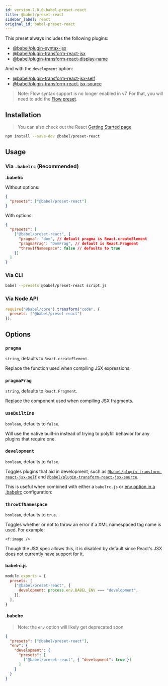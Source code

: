 ```yaml
---
id: version-7.0.0-babel-preset-react
title: @babel/preset-react
sidebar_label: react
original_id: babel-preset-react
---
```


This preset always includes the following plugins:

- [@babel/plugin-syntax-jsx](https://babeljs.io/docs/plugins/syntax-jsx/)
- [@babel/plugin-transform-react-jsx](https://babeljs.io/docs/plugins/transform-react-jsx/)
- [@babel/plugin-transform-react-display-name](https://babeljs.io/docs/plugins/transform-react-display-name/)

And with the `development` option:

- [@babel/plugin-transform-react-jsx-self](https://babeljs.io/docs/plugins/transform-react-jsx-self/)
- [@babel/plugin-transform-react-jsx-source](https://babeljs.io/docs/plugins/transform-react-jsx-source/)

> Note: Flow syntax support is no longer enabled in v7. For that, you will need to add the [Flow preset](https://babeljs.io/docs/plugins/preset-flow/).

## Installation

> You can also check out the React [Getting Started page](https://facebook.github.io/react/docs/hello-world.html)

```sh
npm install --save-dev @babel/preset-react
```

## Usage

### Via `.babelrc` (Recommended)

**.babelrc**

Without options:

```json
{
  "presets": ["@babel/preset-react"]
}
```

With options:

```json
{
  "presets": [
    ["@babel/preset-react", {
      "pragma": "dom", // default pragma is React.createElement
      "pragmaFrag": "DomFrag", // default is React.Fragment
      "throwIfNamespace": false // defaults to true
    }]
  ]
}
```

### Via CLI

```sh
babel --presets @babel/preset-react script.js
```

### Via Node API

```javascript
require("@babel/core").transform("code", {
  presets: ["@babel/preset-react"]
});
```

## Options

### `pragma`

`string`, defaults to `React.createElement`.

Replace the function used when compiling JSX expressions.

### `pragmaFrag`

`string`, defaults to `React.Fragment`.

Replace the component used when compiling JSX fragments.

### `useBuiltIns`

`boolean`, defaults to `false`.

Will use the native built-in instead of trying to polyfill behavior for any plugins that require one.

### `development`

`boolean`, defaults to `false`.

Toggles plugins that aid in development, such as [`@babel/plugin-transform-react-jsx-self`](https://babeljs.io/docs/plugins/transform-react-jsx-self/) and [`@babel/plugin-transform-react-jsx-source`](https://babeljs.io/docs/plugins/transform-react-jsx-source/).

This is useful when combined with either a `babelrc.js` or [env option in a .babelrc](https://babeljs.io/docs/usage/babelrc/#env-option) configuration:

### `throwIfNamespace`

`boolean`, defaults to `true`.

Toggles whether or not to throw an error if a XML namespaced tag name is used. For example:

    <f:image />

Though the JSX spec allows this, it is disabled by default since React's JSX does not currently have support for it.

#### babelrc.js

```js
module.exports = {
  presets: [
    ["@babel/preset-react", {
      development: process.env.BABEL_ENV === "development",
    }],
  ],
}
```

#### .babelrc

> Note: the `env` option will likely get deprecated soon

```json
{
  "presets": ["@babel/preset-react"],
  "env": {
    "development": {
      "presets": [
        ["@babel/preset-react", { "development": true }]
      ]
    }
  }
}
```

